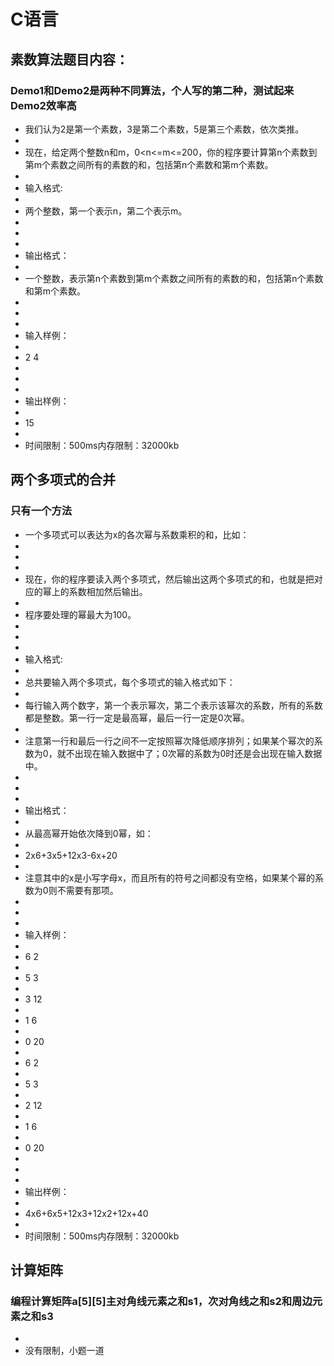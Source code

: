 # C语言
## 素数算法题目内容：
### Demo1和Demo2是两种不同算法，个人写的第二种，测试起来Demo2效率高
* 我们认为2是第一个素数，3是第二个素数，5是第三个素数，依次类推。
* 
* 现在，给定两个整数n和m，0<n<=m<=200，你的程序要计算第n个素数到第m个素数之间所有的素数的和，包括第n个素数和第m个素数。
* 
* 输入格式:
* 
* 两个整数，第一个表示n，第二个表示m。
* 
*  
* 
* 输出格式：
* 
* 一个整数，表示第n个素数到第m个素数之间所有的素数的和，包括第n个素数和第m个素数。
* 
*  
* 
* 输入样例：
* 
* 2 4 
* 
*  
* 
* 输出样例：
* 
* 15
* 
* 时间限制：500ms内存限制：32000kb
## 两个多项式的合并
### 只有一个方法
* 一个多项式可以表达为x的各次幂与系数乘积的和，比如：
* 
* 
* 
* 现在，你的程序要读入两个多项式，然后输出这两个多项式的和，也就是把对应的幂上的系数相加然后输出。
* 
* 程序要处理的幂最大为100。
* 
*  
* 
* 输入格式:
* 
* 总共要输入两个多项式，每个多项式的输入格式如下：
* 
* 每行输入两个数字，第一个表示幂次，第二个表示该幂次的系数，所有的系数都是整数。第一行一定是最高幂，最后一行一定是0次幂。
* 
* 注意第一行和最后一行之间不一定按照幂次降低顺序排列；如果某个幂次的系数为0，就不出现在输入数据中了；0次幂的系数为0时还是会出现在输入数据中。
* 
*  
* 
* 输出格式：
* 
* 从最高幂开始依次降到0幂，如：
* 
* 2x6+3x5+12x3-6x+20
* 
* 注意其中的x是小写字母x，而且所有的符号之间都没有空格，如果某个幂的系数为0则不需要有那项。
* 
*  
* 
* 输入样例：
* 
* 6 2
* 
* 5 3
* 
* 3 12
* 
* 1 6
* 
* 0 20
* 
* 6 2
* 
* 5 3
* 
* 2 12
* 
* 1 6
* 
* 0 20
* 
* 
* 
* 输出样例：
* 
* 4x6+6x5+12x3+12x2+12x+40
* 
* 时间限制：500ms内存限制：32000kb
## 计算矩阵
### 编程计算矩阵a[5][5]主对角线元素之和s1，次对角线之和s2和周边元素之和s3
* 
* 没有限制，小题一道